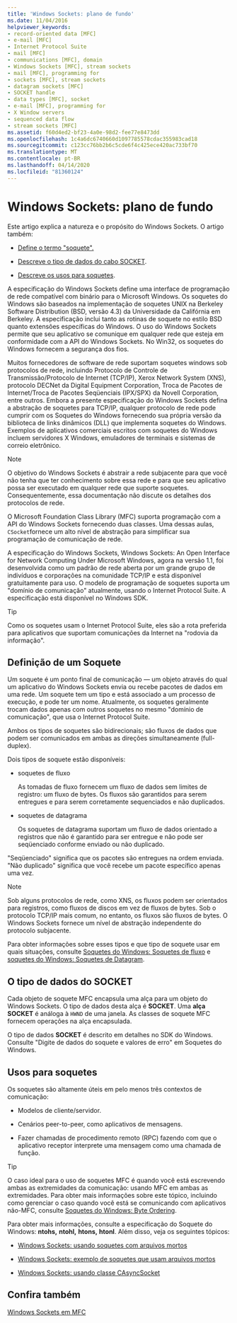```yaml
---
title: 'Windows Sockets: plano de fundo'
ms.date: 11/04/2016
helpviewer_keywords:
- record-oriented data [MFC]
- e-mail [MFC]
- Internet Protocol Suite
- mail [MFC]
- communications [MFC], domain
- Windows Sockets [MFC], stream sockets
- mail [MFC], programming for
- sockets [MFC], stream sockets
- datagram sockets [MFC]
- SOCKET handle
- data types [MFC], socket
- e-mail [MFC], programming for
- X Window servers
- sequenced data flow
- stream sockets [MFC]
ms.assetid: f60d4ed2-bf23-4a0e-98d2-fee77e8473dd
ms.openlocfilehash: 1c4a6dc6740660d1097785578cdac355983cad18
ms.sourcegitcommit: c123cc76bb2b6c5cde6f4c425ece420ac733bf70
ms.translationtype: MT
ms.contentlocale: pt-BR
ms.lasthandoff: 04/14/2020
ms.locfileid: "81360124"
---
```

# <a name="windows-sockets-background"></a>Windows Sockets: plano de fundo

Este artigo explica a natureza e o propósito do Windows Sockets. O artigo também:

- [Define o termo "soquete".](#_core_definition_of_a_socket)

- [Descreve o tipo de dados do cabo SOCKET](#_core_the_socket_data_type).

- [Descreve os usos para soquetes](#_core_uses_for_sockets).

A especificação do Windows Sockets define uma interface de programação de rede compatível com binário para o Microsoft Windows. Os soquetes do Windows são baseados na implementação de soquetes UNIX na Berkeley Software Distribution (BSD, versão 4.3) da Universidade da Califórnia em Berkeley. A especificação inclui tanto as rotinas de soquete no estilo BSD quanto extensões específicas do Windows. O uso do Windows Sockets permite que seu aplicativo se comunique em qualquer rede que esteja em conformidade com a API do Windows Sockets. No Win32, os soquetes do Windows fornecem a segurança dos fios.

Muitos fornecedores de software de rede suportam soquetes windows sob protocolos de rede, incluindo Protocolo de Controle de Transmissão/Protocolo de Internet (TCP/IP), Xerox Network System (XNS), protocolo DECNet da Digital Equipment Corporation, Troca de Pacotes de Internet/Troca de Pacotes Seqüenciais (IPX/SPX) da Novell Corporation, entre outros. Embora a presente especificação do Windows Sockets defina a abstração de soquetes para TCP/IP, qualquer protocolo de rede pode cumprir com os Soquetes do Windows fornecendo sua própria versão da biblioteca de links dinâmicos (DLL) que implementa soquetes do Windows. Exemplos de aplicativos comerciais escritos com soquetes do Windows incluem servidores X Windows, emuladores de terminais e sistemas de correio eletrônico.

> [!NOTE]
> O objetivo do Windows Sockets é abstrair a rede subjacente para que você não tenha que ter conhecimento sobre essa rede e para que seu aplicativo possa ser executado em qualquer rede que suporte soquetes. Consequentemente, essa documentação não discute os detalhes dos protocolos de rede.

O Microsoft Foundation Class Library (MFC) suporta programação com a API do Windows Sockets fornecendo duas classes. Uma dessas aulas, `CSocket`fornece um alto nível de abstração para simplificar sua programação de comunicação de rede.

A especificação do Windows Sockets, Windows Sockets: An Open Interface for Network Computing Under Microsoft Windows, agora na versão 1.1, foi desenvolvida como um padrão de rede aberta por um grande grupo de indivíduos e corporações na comunidade TCP/IP e está disponível gratuitamente para uso. O modelo de programação de soquetes suporta um "domínio de comunicação" atualmente, usando o Internet Protocol Suite. A especificação está disponível no Windows SDK.

> [!TIP]
> Como os soquetes usam o Internet Protocol Suite, eles são a rota preferida para aplicativos que suportam comunicações da Internet na "rodovia da informação".

## <a name="definition-of-a-socket"></a><a name="_core_definition_of_a_socket"></a>Definição de um Soquete

Um soquete é um ponto final de comunicação — um objeto através do qual um aplicativo do Windows Sockets envia ou recebe pacotes de dados em uma rede. Um soquete tem um tipo e está associado a um processo de execução, e pode ter um nome. Atualmente, os soquetes geralmente trocam dados apenas com outros soquetes no mesmo "domínio de comunicação", que usa o Internet Protocol Suite.

Ambos os tipos de soquetes são bidirecionais; são fluxos de dados que podem ser comunicados em ambas as direções simultaneamente (full-duplex).

Dois tipos de soquete estão disponíveis:

- soquetes de fluxo

   As tomadas de fluxo fornecem um fluxo de dados sem limites de registro: um fluxo de bytes. Os fluxos são garantidos para serem entregues e para serem corretamente sequenciados e não duplicados.

- soquetes de datagrama

   Os soquetes de datagrama suportam um fluxo de dados orientado a registros que não é garantido para ser entregue e não pode ser seqüenciado conforme enviado ou não duplicado.

"Seqüenciado" significa que os pacotes são entregues na ordem enviada. "Não duplicado" significa que você recebe um pacote específico apenas uma vez.

> [!NOTE]
> Sob alguns protocolos de rede, como XNS, os fluxos podem ser orientados para registros, como fluxos de discos em vez de fluxos de bytes. Sob o protocolo TCP/IP mais comum, no entanto, os fluxos são fluxos de bytes. O Windows Sockets fornece um nível de abstração independente do protocolo subjacente.

Para obter informações sobre esses tipos e que tipo de soquete usar em quais situações, consulte [Soquetes do Windows: Soquetes de fluxo](../mfc/windows-sockets-stream-sockets.md) e [soquetes do Windows: Soquetes de Datagram](../mfc/windows-sockets-datagram-sockets.md).

## <a name="the-socket-data-type"></a><a name="_core_the_socket_data_type"></a>O tipo de dados do SOCKET

Cada objeto de soquete MFC encapsula uma alça para um objeto do Windows Sockets. O tipo de dados desta alça é **SOCKET**. Uma **alça SOCKET** é análoga à `HWND` de uma janela. As classes de soquete MFC fornecem operações na alça encapsulada.

O tipo de dados **SOCKET** é descrito em detalhes no SDK do Windows. Consulte "Digite de dados do soquete e valores de erro" em Soquetes do Windows.

## <a name="uses-for-sockets"></a><a name="_core_uses_for_sockets"></a>Usos para soquetes

Os soquetes são altamente úteis em pelo menos três contextos de comunicação:

- Modelos de cliente/servidor.

- Cenários peer-to-peer, como aplicativos de mensagens.

- Fazer chamadas de procedimento remoto (RPC) fazendo com que o aplicativo receptor interprete uma mensagem como uma chamada de função.

> [!TIP]
> O caso ideal para o uso de soquetes MFC é quando você está escrevendo ambas as extremidades da comunicação: usando MFC em ambas as extremidades. Para obter mais informações sobre este tópico, incluindo como gerenciar o caso quando você está se comunicando com aplicativos não-MFC, consulte [Soquetes do Windows: Byte Ordering](../mfc/windows-sockets-byte-ordering.md).

Para obter mais informações, consulte a especificação do Soquete do Windows: **ntohs,** **ntohl,** **htons,** **htonl**. Além disso, veja os seguintes tópicos:

- [Windows Sockets: usando soquetes com arquivos mortos](../mfc/windows-sockets-using-sockets-with-archives.md)

- [Windows Sockets: exemplo de soquetes que usam arquivos mortos](../mfc/windows-sockets-example-of-sockets-using-archives.md)

- [Windows Sockets: usando classe CAsyncSocket](../mfc/windows-sockets-using-class-casyncsocket.md)

## <a name="see-also"></a>Confira também

[Windows Sockets em MFC](../mfc/windows-sockets-in-mfc.md)
